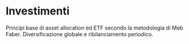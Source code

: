 # Investimenti

Principi base di asset allocation ed ETF secondo la metodologia di Meb Faber. Diversificazione globale e ribilanciamento periodico.
